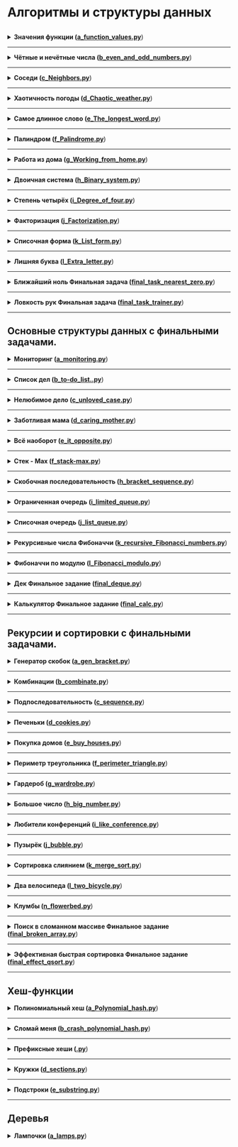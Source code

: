 # Алгоритмы и структуры данных

## 

<details>
<summary>
<b>Значения функции (<a href="intro_algorithms/a_function_values.py">a_function_values.py</a></b>)
</summary>

#### Условие: 
[Ссылка](https://contest.yandex.ru/contest/23389/problems/A/)

Вася делает тест по математике: вычисляет значение функций в различных точках. 
Стоит отличная погода, и друзья зовут Васю гулять. Но мальчик решил сначала 
закончить тест и только после этого идти к друзьям. К сожалению, Вася пока 
не умеет программировать. Зато вы умеете. Помогите Васе написать код функции, 
вычисляющей y = ax2 + bx + c. Напишите программу, которая будет по 
коэффициентам a, b, c и числу x выводить значение функции в точке x.

#### Формат ввода
На вход через пробел подаются целые числа a, x, b, c.
В конце ввода находится перенос строки.

#### Формат вывода
Вывести значение y.

#### Пример
<table><tbody>
  <tr>
    <td><b>Ввод</b></td>
    <td><b>Вывод</b></td>
  </tr>
  <tr>
    <td valign="top">
        -8 -5 -2 7<br>
    </td>
    <td valign="top">
        -183<br>
    </td>
  </tr>
</tbody></table>

</details>

---

<details>
<summary>
<b>Чётные и нечётные числа (<a href="intro_algorithms/b_even_and_odd_numbers.py">b_even_and_odd_numbers.py</a></b>)
</summary>

#### Условие:
[Ссылка](https://contest.yandex.ru/contest/23389/problems/B/)

Представьте себе онлайн-игру для поездки в метро: игрок нажимает на кнопку, 
и на экране появляются три случайных числа. Если все три числа оказываются 
одной чётности, игрок выигрывает.
Напишите программу, которая по трём числам определяет, выиграл игрок или нет.

#### Формат ввода
В первой строке записаны три случайных целых числа a, b и c. 
Числа не превосходят 109 по модулю.

#### Формат вывода
Выведите «WIN», если игрок выиграл, и «FAIL» в противном случае.

#### Пример
<table><tbody>
  <tr>
    <td><b>Ввод</b></td>
    <td><b>Вывод</b></td>
  </tr>
  <tr>
    <td valign="top">
        1 2 -3<br>
    </td>
    <td valign="top">
        FAIL<br>
    </td>
  </tr>
</tbody></table>

</details>

---

<details>
<summary>
<b>Соседи (<a href="intro_algorithms/c_Neighbors.py">c_Neighbors.py</a></b>)
</summary>

#### Условие:
[Ссылка](https://contest.yandex.ru/contest/23389/problems/C/)

Дана матрица. Нужно написать функцию, которая для элемента возвращает 
всех его соседей. Соседним считается элемент, находящийся от текущего 
на одну ячейку влево, вправо, вверх или вниз. Диагональные элементы 
соседними не считаются.
Например, в матрице A соседними элементами для (0, 0) будут 2 и 0. 
А для (2, 1) –— 1, 2, 7, 7.

#### Формат ввода
В первой строке задано n — количество строк матрицы. Во второй — 
количество столбцов m. Числа m и n не превосходят 1000. В следующих n 
строках задана матрица. Элементы матрицы — целые числа, по модулю не 
превосходящие 1000. В последних двух строках записаны координаты элемента, 
соседей которого нужно найти. Индексация начинается с нуля.

#### Формат вывода
Напечатайте нужные числа в возрастающем порядке через пробел.


#### Пример
<table><tbody>
  <tr>
    <td><b>Ввод</b></td>
    <td><b>Вывод</b></td>
  </tr>
  <tr>
    <td valign="top">
        4<br>
        3<br>
        1 2 3<br>
        0 2 6<br>
        7 4 1<br>
        2 7 0<br>
        3<br>
        0<br>
    </td>
    <td valign="top">
        7 7<br>
    </td>
  </tr>
</tbody></table>

</details>

---

<details>
<summary>
<b>Хаотичность погоды (<a href="intro_algorithms/d_Chaotic_weather.py">d_Chaotic_weather.py</a></b>)
</summary>

#### Условие:
[Ссылка](https://contest.yandex.ru/contest/23389/problems/D/)

Метеорологическая служба вашего города решила исследовать погоду новым способом.
Под температурой воздуха в конкретный день будем понимать максимальную
температуру в этот день.
Под хаотичностью погоды за n дней служба понимает количество дней, в которые 
температура строго больше, чем в день до (если такой существует) и в день после 
текущего (если такой существует). Например, если за 5 дней максимальная 
температура воздуха составляла `[1, 2, 5, 4, 8]` градусов, то хаотичность за 
этот период равна 2: в 3-й и 5-й дни выполнялись описанные условия.

Определите по ежедневным показаниям температуры хаотичность погоды за этот период.
Заметим, что если число показаний n=1, то единственный день будет хаотичным.

#### Формат ввода
В первой строке дано число n –— длина периода измерений в днях, 1 ≤ n≤ 105. 
Во второй строке даны n целых чисел –— значения температуры в каждый из n дней. 
Значения температуры не превосходят 273 по модулю.

#### Формат вывода
Выведите единственное число — хаотичность за данный период.

#### Пример
<table><tbody>
  <tr>
    <td><b>Ввод</b></td>
    <td><b>Вывод</b></td>
  </tr>
  <tr>
    <td valign="top">
        7<br>
        -1 -10 -8 0 2 0 5<br>
    </td>
    <td valign="top">
        3<br>
    </td>
  </tr>
</tbody></table>

</details>

---

<details>
<summary>
<b>Самое длинное слово (<a href="intro_algorithms/e_The_longest_word.py">e_The_longest_word.py</a></b>)
</summary>

#### Условие:
[Ссылка](https://contest.yandex.ru/contest/23389/problems/E/)

Чтобы подготовиться к семинару, Гоше надо прочитать статью по эффективному 
менеджменту. Так как Гоша хочет спланировать день заранее, ему необходимо 
оценить сложность статьи.
Он придумал такой метод оценки: берётся случайное предложение из текста и в нём 
ищется самое длинное слово. Его длина и будет условной сложностью статьи.

#### Формат ввода
В первой строке дана длина текста L (1 ≤ L ≤ 105).
В следующей строке записан текст, состоящий из строчных латинских букв и 
пробелов. Слово —– последовательность букв, не разделённых пробелами. Пробелы 
могут стоять в самом начале строки и в самом её конце. Текст заканчивается 
переносом строки, этот символ не включается в число остальных L символов.

#### Формат вывода
В первой строке выведите самое длинное слово. Во второй строке выведите его 
длину. Если подходящих слов несколько, выведите то, которое встречается раньше.

#### Пример
<table><tbody>
  <tr>
    <td><b>Ввод</b></td>
    <td><b>Вывод</b></td>
  </tr>
  <tr>
    <td valign="top">
        19<br>
        i love segment tree<br>
    </td>
    <td valign="top">
        7<br>
    </td>
  </tr>
</tbody></table>

</details>

---

<details>
<summary>
<b>Палиндром (<a href="intro_algorithms/f_Palindrome.py">f_Palindrome.py</a></b>)
</summary>

#### Условие:
[Ссылка](https://contest.yandex.ru/contest/23389/problems/F/)

Помогите Васе понять, будет ли фраза палиндромом. Учитываются только буквы и 
цифры, заглавные и строчные буквы считаются одинаковыми.

Решение должно работать за O(N), где N — длина строки на входе.

#### Формат ввода
В единственной строке записана фраза или слово. Буквы могут быть только 
латинские. Длина текста не превосходит 20000 символов.
Фраза может состоять из строчных и прописных латинских букв, цифр, 
знаков препинания.

#### Формат вывода
Выведите «True», если фраза является палиндромом, и «False», если не является.

#### Пример
<table><tbody>
  <tr>
    <td><b>Ввод</b></td>
    <td><b>Вывод</b></td>
  </tr>
  <tr>
    <td valign="top">
        A man, a plan, a canal: Panama<br>
    </td>
    <td valign="top">
        True<br>
    </td>
  </tr>
</tbody></table>

</details>

---

<details>
<summary>
<b>Работа из дома (<a href="intro_algorithms/g_Working_from_home.py">g_Working_from_home.py</a></b>)
</summary>

#### Условие:
[Ссылка](https://contest.yandex.ru/contest/23389/problems/G/)

Вася реализовал функцию, которая переводит целое число из десятичной системы в 
двоичную. Но, кажется, она получилась не очень оптимальной.
Попробуйте написать более эффективную программу.
Не используйте встроенные средства языка по переводу чисел в бинарное 
представление.


#### Формат ввода
На вход подаётся целое число в диапазоне от 0 до 10000.

#### Формат вывода
Выведите двоичное представление этого числа.

#### Пример
<table><tbody>
  <tr>
    <td><b>Ввод</b></td>
    <td><b>Вывод</b></td>
  </tr>
  <tr>
    <td valign="top">
        5<br>
    </td>
    <td valign="top">
        101<br>
    </td>
  </tr>
</tbody></table>

</details>

---

<details>
<summary>
<b>Двоичная система (<a href="intro_algorithms/h_Binary_system.py">h_Binary_system.py</a></b>)
</summary>

#### Условие:
[Ссылка](https://contest.yandex.ru/contest/23389/problems/H/)

Тимофей записал два числа в двоичной системе счисления и попросил Гошу 
вывести их сумму, также в двоичной системе. Встроенную в язык 
программирования возможность сложения двоичных чисел применять нельзя. 
Помогите Гоше решить задачу.

Решение должно работать за O(N), где N –— количество разрядов максимального 
числа на входе.

#### Формат ввода
Два числа в двоичной системе счисления, каждое на отдельной строке. 
Длина каждого числа не превосходит 10 000 символов.

#### Формат вывода
Одно число в двоичной системе счисления.

#### Пример
<table><tbody>
  <tr>
    <td><b>Ввод</b></td>
    <td><b>Вывод</b></td>
  </tr>
  <tr>
    <td valign="top">
        1010<br>
        1011<br>
    </td>
    <td valign="top">
        10101<br>
    </td>
  </tr>
</tbody></table>

</details>

---

<details>
<summary>
<b>Степень четырёх (<a href="intro_algorithms/i_Degree_of_four.py">i_Degree_of_four.py</a></b>)
</summary>

#### Условие:
[Ссылка](https://contest.yandex.ru/contest/23389/problems/I/)

Напишите программу, которая определяет, будет ли положительное целое число 
степенью четвёрки.

Подсказка: степенью четвёрки будут все числа вида 4n, 
где n – целое неотрицательное число.

#### Формат ввода
На вход подаётся целое число в диапазоне от 1 до 10000.

#### Формат вывода
Выведите «True», если число является степенью четырёх, 
«False» –— в обратном случае.


#### Пример
<table><tbody>
  <tr>
    <td><b>Ввод</b></td>
    <td><b>Вывод</b></td>
  </tr>
  <tr>
    <td valign="top">
        15<br>
    </td>
    <td valign="top">
        False<br>
    </td>
  </tr>
</tbody></table>

</details>

---

<details>
<summary>
<b>Факторизация (<a href="intro_algorithms/j_Factorization.py">j_Factorization.py</a></b>)
</summary>

#### Условие:
[Ссылка](https://contest.yandex.ru/contest/23389/problems/J/)

Основная теорема арифметики говорит: любое число раскладывается на 
произведение простых множителей единственным образом, с точностью до их 
перестановки. Например:
Число 8 можно представить как 2 × 2 × 2.
Число 50 –— как 2 × 5 × 5 (или 5 × 5 × 2, или 5 × 2 × 5). 
Три варианта отличаются лишь порядком следования множителей.
Разложение числа на простые множители называется факторизацией числа.
Напишите программу, которая производит факторизацию переданного числа.

#### Формат ввода
В единственной строке дано число n (2 ≤ n ≤ 109), которое нужно факторизовать.


#### Формат вывода
Выведите в порядке неубывания простые множители, на которые раскладывается число n.


#### Пример
<table><tbody>
  <tr>
    <td><b>Ввод</b></td>
    <td><b>Вывод</b></td>
  </tr>
  <tr>
    <td valign="top">
        8<br>
    </td>
    <td valign="top">
        2 2 2<br>
    </td>
  </tr>
</tbody></table>

</details>

---

<details>
<summary>
<b>Списочная форма (<a href="intro_algorithms/k_List_form.py">k_List_form.py</a></b>)
</summary>

#### Условие:
[Ссылка](https://contest.yandex.ru/contest/23389/problems/K/)

Вася просил Аллу помочь решить задачу. На этот раз по информатике.
Для неотрицательного целого числа X списочная форма –— это массив его 
цифр слева направо. К примеру, для 1231 списочная форма будет `[1,2,3,1]`. 
На вход подается количество цифр числа Х, списочная форма неотрицательного 
числа Х и неотрицательное число K. Числа К и Х не превосходят 10000.

Нужно вернуть списочную форму числа X + K.

#### Формат ввода
В первой строке — длина списочной формы числа X. На следующей строке — 
сама списочная форма с цифрами записанными через пробел.
В последней строке записано число K, 0 ≤ K ≤ 10000.

#### Формат вывода
Выведите списочную форму числа X+K.

#### Пример
<table><tbody>
  <tr>
    <td><b>Ввод</b></td>
    <td><b>Вывод</b></td>
  </tr>
  <tr>
    <td valign="top">
        4<br>
        1 2 0 0<br>
        34<br>
    </td>
    <td valign="top">
        1 2 3 4<br>
    </td>
  </tr>
</tbody></table>

</details>

---

<details>
<summary>
<b>Лишняя буква (<a href="intro_algorithms/l_Extra_letter.py">l_Extra_letter.py</a></b>)
</summary>

#### Условие:
[Ссылка](https://contest.yandex.ru/contest/23389/problems/L/)

Васе очень нравятся задачи про строки, поэтому он придумал свою. 
Есть 2 строки s и t, состоящие только из строчных букв. Строка t 
получена перемешиванием букв строки s и добавлением 1 буквы в случайную 
позицию. Нужно найти добавленную букву.

#### Формат ввода
На вход подаются строки s и t, разделённые переносом строки. 
Длины строк не превосходят 1000 символов. Строки не бывают пустыми.

#### Формат вывода
Выведите лишнюю букву.

#### Пример
<table><tbody>
  <tr>
    <td><b>Ввод</b></td>
    <td><b>Вывод</b></td>
  </tr>
  <tr>
    <td valign="top">
        abcd<br>
        abcde<br>
    </td>
    <td valign="top">
        e<br>
    </td>
  </tr>
</tbody></table>

</details>

---

<details>
<summary>
<b>Ближайший ноль Финальная задача (<a href="intro_algorithms/final_task_nearest_zero.py">final_task_nearest_zero.py</a></b>)
</summary>

#### Условие:
[Ссылка](https://contest.yandex.ru/contest/23390/problems/A/)

Тимофей ищет место, чтобы построить себе дом. Улица, на которой он хочет жить, 
имеет длину n, то есть состоит из n одинаковых идущих подряд участков. 
Каждый участок либо пустой, либо на нём уже построен дом.
Общительный Тимофей не хочет жить далеко от других людей на этой улице. 
Поэтому ему важно для каждого участка знать расстояние до ближайшего пустого 
участка. Если участок пустой, эта величина будет равна нулю — расстояние 
до самого себя.
Помогите Тимофею посчитать искомые расстояния. Для этого у вас есть карта 
улицы. Дома в городе Тимофея нумеровались в том порядке, в котором строились, 
поэтому их номера на карте никак не упорядочены. 
Пустые участки обозначены нулями.

#### Формат ввода
В первой строке дана длина улицы —– n (1 ≤ n ≤ 10^6). 
В следующей строке записаны n целых неотрицательных чисел — номера домов и 
обозначения пустых участков на карте (нули). Гарантируется, что в 
последовательности есть хотя бы один ноль. Номера домов (положительные числа) 
уникальны и не превосходят 10^9.

#### Формат вывода
Для каждого из участков выведите расстояние до ближайшего нуля. 
Числа выводите в одну строку, разделяя их пробелами.

#### Пример
<table><tbody>
  <tr>
    <td><b>Ввод</b></td>
    <td><b>Вывод</b></td>
  </tr>
  <tr>
    <td valign="top">
        5<br>
        0 1 4 9 0<br>
    </td>
    <td valign="top">
        0 1 2 1 0<br>
    </td>
  </tr>
</tbody></table>

</details>

---

<details>
<summary>
<b>Ловкость рук Финальная задача (<a href="intro_algorithms/final_task_trainer.py">final_task_trainer.py</a></b>)
</summary>

#### Условие:
[Ссылка](https://contest.yandex.ru/contest/23390/problems/B/)

Игра «Тренажёр для скоростной печати» представляет собой поле из клавиш 4x4. 
В нём на каждом раунде появляется конфигурация цифр и точек. На клавише 
написана либо точка, либо цифра от 1 до 9.
В момент времени t игрок должен одновременно нажать на все клавиши, на которых 
написана цифра t. Гоша и Тимофей могут нажать в один момент времени на k 
клавиш каждый. Если в момент времени t нажаты все нужные клавиши, то игроки 
получают 1 балл.
Найдите число баллов, которое смогут заработать Гоша и Тимофей, если будут 
нажимать на клавиши вдвоём.

#### Формат ввода
В первой строке дано целое число k (1 ≤ k ≤ 5).
В четырёх следующих строках задан вид тренажёра –— по 4 символа в каждой 
строке. Каждый символ —– либо точка, либо цифра от 1 до 9. Символы одной 
строки идут подряд и не разделены пробелами.

#### Формат вывода
Выведите единственное число –— максимальное количество баллов, которое смогут 
набрать Гоша и Тимофей.

#### Пример
<table><tbody>
  <tr>
    <td><b>Ввод</b></td>
    <td><b>Вывод</b></td>
  </tr>
  <tr>
    <td valign="top">
        3<br>
        1231<br>
        2..2<br>
        2..2<br>
        2..2<br>
    </td>
    <td valign="top">
        2<br>
    </td>
  </tr>
</tbody></table>

</details>

---

## Основные структуры данных с финальными задачами.

<details>
<summary>
<b>Мониторинг (<a href="basic_data_structures/a_monitoring.py">a_monitoring.py</a></b>)
</summary>

#### Условие:
[Ссылка](https://contest.yandex.ru/contest/23758/problems/A/)

Алла получила задание, связанное с мониторингом работы различных серверов. 
Требуется понять, сколько времени обрабатываются определённые запросы на 
конкретных серверах. Эту информацию нужно хранить в матрице, где номер столбца 
соответствуют идентификатору запроса, а номер строки — идентификатору сервера. 
Алла перепутала строки и столбцы местами. С каждым бывает. Помогите ей 
исправить баг.
Есть матрица размера m × n. Нужно написать функцию, которая её транспонирует.
Транспонированная матрица получается из исходной заменой строк на столбцы.

#### Формат ввода
В первой строке задано число n — количество строк матрицы.
Во второй строке задано m — число столбцов, m и n не превосходят 1000. 
В следующих n строках задана матрица. Числа в ней не превосходят 
по модулю 1000.

#### Формат вывода
Напечатайте транспонированную матрицу в том же формате, который задан во 
входных данных. Каждая строка матрицы выводится на отдельной строке, 
элементы разделяются пробелами.

#### Пример
<table><tbody>
  <tr>
    <td><b>Ввод</b></td>
    <td><b>Вывод</b></td>
  </tr>
  <tr>
    <td valign="top">
        4<br>
        3<br>
        1 2 3<br>
        0 2 6<br>
        7 4 1<br>
        2 7 0<br>
    </td>
    <td valign="top">
        1 0 7 2<br>
        2 2 4 7<br>
        3 6 1 0<br>
    </td>
  </tr>
</tbody></table>

</details>

---

<details>
<summary>
<b>Список дел (<a href="basic_data_structures/b_to-do_list.py">b_to-do_list..py</a></b>)
</summary>

#### Условие:
[Ссылка](https://contest.yandex.ru/contest/23758/problems/B/)

Васе нужно распечатать свой список дел на сегодня. Помогите ему: напишите 
функцию, которая печатает все его дела. Известно, что дел у Васи не больше 5000.
Внимание: в этой задаче не нужно считывать входные данные. Нужно написать 
только функцию, которая принимает на вход голову списка и печатает его 
элементы. Ниже дано описание структуры, которая задаёт узел списка.

#### Формат ввода
В качестве ответа сдайте только код функции, которая печатает элементы списка. 
Длина списка не превосходит 5000 элементов. Список не бывает пустым.

#### Формат вывода
Функция должна напечатать элементы списка по одному в строке.

</details>

---

<details>
<summary>
<b>Нелюбимое дело (<a href="basic_data_structures/c_unloved_case.py">c_unloved_case.py</a></b>)
</summary>

#### Условие:
[Ссылка](https://contest.yandex.ru/contest/23758/problems/C/)

Вася размышляет, что ему можно не делать из того списка дел, который он 
составил. Но, кажется, все пункты очень важные! Вася решает загадать число и 
удалить дело, которое идёт под этим номером. Список дел представлен в виде 
односвязного списка. Напишите функцию solution, которая принимает на вход 
голову списка и номер удаляемого дела и возвращает голову обновлённого списка.
Внимание: в этой задаче не нужно считывать входные данные. Нужно написать 
только функцию, которая принимает на вход голову списка и номер удаляемого 
элемента и возвращает голову обновлённого списка.

#### Формат ввода
Функция принимает голову списка и индекс элемента, который надо удалить 
(нумерация с нуля). Список содержит не более 5000 элементов. 
Список не бывает пустым.

#### Формат вывода
Верните голову списка, в котором удален нужный элемент.

</details>

---

<details>
<summary>
<b>Заботливая мама (<a href="basic_data_structures/d_caring_mother.py">d_caring_mother.py</a></b>)
</summary>

#### Условие:
[Ссылка](https://contest.yandex.ru/contest/23758/problems/D/)

Мама Васи хочет знать, что сын планирует делать и когда. Помогите ей: 
напишите функцию solution, определяющую индекс первого вхождения передаваемого
ей на вход значения в связном списке, если значение присутствует.
Внимание: в этой задаче не нужно считывать входные данные. Нужно написать 
только функцию, которая принимает на вход голову списка и искомый элемент, 
а возвращает целое число — индекс найденного элемента или -1.

#### Формат ввода
Функция на вход принимает голову односвязного списка и элемент, который нужно 
найти. Длина списка не превосходит 10000 элементов. Список не бывает пустым.

#### Формат вывода
Функция возвращает индекс первого вхождения искомого элемента в список
(индексация начинается с нуля). Если элемент не найден, нужно вернуть -1.

</details>

---

<details>
<summary>
<b>Всё наоборот (<a href="basic_data_structures/e_it_opposite.py">e_it_opposite.py</a></b>)
</summary>

#### Условие:
[Ссылка](https://contest.yandex.ru/contest/23758/problems/E/)

Вася решил запутать маму —– делать дела в обратном порядке. Список его дел 
теперь хранится в двусвязном списке. Напишите функцию, которая вернёт список 
в обратном порядке.
Внимание: в этой задаче не нужно считывать входные данные. Нужно написать 
только функцию, которая принимает на вход голову двусвязного списка и 
возвращает голову перевёрнутого списка. Ниже дано описание структуры, которая 
задаёт вершину списка.

#### Формат ввода
Функция принимает на вход единственный аргумент — голову двусвязного списка.
Длина списка не превосходит 1000 элементов. Список не бывает пустым.

#### Формат вывода
Функция должна вернуть голову развернутого списка.

</details>

---

<details>
<summary>
<b>Стек - Max (<a href="basic_data_structures/f_stack-max.py">f_stack-max.py</a></b>)
</summary>

#### Условие:
[Ссылка](https://contest.yandex.ru/contest/23758/problems/F/)

Нужно реализовать класс StackMax, который поддерживает операцию определения 
максимума среди всех элементов в стеке. Класс должен поддерживать 
операции push(x), где x – целое число, pop() и get_max().

#### Формат ввода
В первой строке записано одно число n — количество команд, которое не 
превосходит 10000. В следующих n строках идут команды. Команды могут быть 
следующих видов:
 - push(x) — добавить число x в стек;
 - pop() — удалить число с вершины стека;
 - get_max() — напечатать максимальное число в стеке;
Если стек пуст, при вызове команды get_max() нужно напечатать «None», для 
команды pop() — «error».

#### Формат вывода
Для каждой команды get_max() напечатайте результат её выполнения. Если стек 
пустой, для команды get_max() напечатайте «None». Если происходит удаление из 
пустого стека — напечатайте «error».

#### Пример
<table><tbody>
  <tr>
    <td><b>Ввод</b></td>
    <td><b>Вывод</b></td>
  </tr>
  <tr>
    <td valign="top">
        8<br>
        get_max<br>
        push 7<br>
        pop<br>
        push -2<br>
        push -1<br>
        pop<br>
        get_max<br>
        get_max<br>
    </td>
    <td valign="top">
        None<br>
        -2<br>
        -2<br>
    </td>
  </tr>
</tbody></table>

</details>

---

<details>
<summary>
<b>Скобочная последовательность (<a href="basic_data_structures/h_bracket_sequence.py">h_bracket_sequence.py</a></b>)
</summary>

#### Условие:
[Ссылка](https://contest.yandex.ru/contest/23758/problems/H/)

Вот какую задачу Тимофей предложил на собеседовании одному из кандидатов. 
Если вы с ней ещё не сталкивались, то наверняка столкнётесь –— она довольно 
популярная.
Дана скобочная последовательность. Нужно определить, правильная ли она.
Будем придерживаться такого определения:
 - пустая строка —– правильная скобочная последовательность;
 - правильная скобочная последовательность, взятая в скобки одного 
типа, –— правильная скобочная последовательность;
 - правильная скобочная последовательность с приписанной слева или справа 
правильной скобочной последовательностью —– тоже правильная.
На вход подаётся последовательность из скобок трёх видов: [], (), {}.
Напишите функцию is_correct_bracket_seq, которая принимает на вход скобочную 
последовательность и возвращает True, если последовательность правильная, 
а иначе False.

#### Формат ввода
На вход подаётся одна строка, содержащая скобочную последовательность. 
Скобки записаны подряд, без пробелов.

#### Формат вывода
Выведите «True» или «False».

#### Пример
<table><tbody>
  <tr>
    <td><b>Ввод</b></td>
    <td><b>Вывод</b></td>
  </tr>
  <tr>
    <td valign="top">
        {[()]}<br>
    </td>
    <td valign="top">
        True<br>
    </td>
  </tr>
</tbody></table>

</details>

---

<details>
<summary>
<b>Ограниченная очередь (<a href="basic_data_structures/i_limited_queue.py">i_limited_queue.py</a></b>)
</summary>

#### Условие:
[Ссылка](https://contest.yandex.ru/contest/23758/problems/I/)

Астрологи объявили день очередей ограниченного размера. Тимофею нужно 
написать класс MyQueueSized, который принимает параметр max_size, означающий 
максимально допустимое количество элементов в очереди.
Помогите ему —– реализуйте программу, которая будет эмулировать работу такой 
очереди. Функции, которые надо поддержать, описаны в формате ввода.

#### Формат ввода
В первой строке записано одно число — количество команд, оно не превосходит 5000.
Во второй строке задан максимально допустимый размер очереди, он не превосходит 5000.
Далее идут команды по одной на строке. Команды могут быть следующих видов:

 - push(x) — добавить число x в очередь;
 - pop() — удалить число из очереди и вывести на печать;
 - peek() — напечатать первое число в очереди;
 - size() — вернуть размер очереди;
При превышении допустимого размера очереди нужно вывести «error». 
При вызове операций pop() или peek() для пустой очереди нужно вывести «None».

#### Формат вывода
Напечатайте результаты выполнения нужных команд, по одному на строке.

#### Пример
<table><tbody>
  <tr>
    <td><b>Ввод</b></td>
    <td><b>Вывод</b></td>
  </tr>
  <tr>
    <td valign="top">
        8<br>
        2<br>
        peek<br>
        push 5<br>
        push 2<br>
        peek<br>
        size<br>
        size<br>
        push 1<br>
        size<br>
    </td>
    <td valign="top">
        None<br>
        5<br>
        2<br>
        2<br>
        error<br>
        2<br>
    </td>
  </tr>
</tbody></table>

</details>

---

<details>
<summary>
<b>Списочная очередь (<a href="basic_data_structures/j_list_queue.py">j_list_queue.py</a></b>)
</summary>

#### Условие:
[Ссылка](https://contest.yandex.ru/contest/23758/problems/J/)

Любимый вариант очереди Тимофея — очередь, написанная с использованием 
связного списка. Помогите ему с реализацией. Очередь должна поддерживать 
выполнение трёх команд:

 - get() — вывести элемент, находящийся в голове очереди, и удалить его. Если очередь пуста, то вывести «error».
 - put(x) — добавить число x в очередь
 - size() — вывести текущий размер очереди

#### Формат ввода
В первой строке записано количество команд n — целое число, не превосходящее 
1000. В каждой из следующих n строк записаны команды по одной строке.

#### Формат вывода
Выведите ответ на каждый запрос по одному в строке.

#### Пример
<table><tbody>
  <tr>
    <td><b>Ввод</b></td>
    <td><b>Вывод</b></td>
  </tr>
  <tr>
    <td valign="top">
        10<br>
        put -34<br>
        put -23<br>
        get<br>
        size<br>
        get<br>
        size<br>
        get<br>
        get<br>
        put 80<br>
        size<br>
    </td>
    <td valign="top">
        -34<br>
        1<br>
        -23<br>
        0<br>
        error<br>
        error<br>
        1<br>
    </td>
  </tr>
</tbody></table>

</details>

---

<details>
<summary>
<b>Рекурсивные числа Фибоначчи (<a href="basic_data_structures/k_recursive_Fibonacci_numbers.py">k_recursive_Fibonacci_numbers.py</a></b>)
</summary>

#### Условие:
[Ссылка](https://contest.yandex.ru/contest/23758/problems/K/)

У Тимофея было n(0≤n≤32) стажёров. Каждый стажёр хотел быть лучше своих 
предшественников, поэтому i-й стажёр делал столько коммитов, сколько делали 
два предыдущих стажёра в сумме. Два первых стажёра были менее 
инициативными —– они сделали по одному коммиту.
Пусть Fi —– число коммитов, сделанных i-м стажёром (стажёры нумеруются с нуля). 
Тогда выполняется следующее: F0=F1=1. Для всех i≥2 выполнено Fi=F(i−1)+F(i−2).
Определите, сколько кода напишет следующий стажёр –— найдите Fn.
Решение должно быть реализовано рекурсивно.

#### Формат ввода
На вход подаётся n — целое число в диапазоне от 0 до 32.

#### Формат вывода
Нужно вывести Fn.

#### Пример
<table><tbody>
  <tr>
    <td><b>Ввод</b></td>
    <td><b>Вывод</b></td>
  </tr>
  <tr>
    <td valign="top">
        3<br>
    </td>
    <td valign="top">
        3<br>
    </td>
  </tr>
</tbody></table>

</details>

---

<details>
<summary>
<b>Фибоначчи по модулю (<a href="basic_data_structures/l_Fibonacci_modulo.py">l_Fibonacci_modulo.py</a></b>)
</summary>

#### Условие:
[Ссылка](https://contest.yandex.ru/contest/23758/problems/L/)

У Тимофея было очень много стажёров, целых N (0 ≤ N ≤ 10^6) человек. Каждый 
стажёр хотел быть лучше своих предшественников, поэтому i-й стажёр делал 
столько коммитов, сколько делали два предыдущих стажёра в сумме. Два первых 
стажёра были менее инициативными — они сделали по одному коммиту.

Пусть Fi —– число коммитов, сделанных i-м стажёром (стажёры нумеруются с нуля). 
Первые два стажёра сделали по одному коммиту: F0=F1=1. Для всех i≥ 2 
выполнено Fi=Fi−1+Fi−2.
Определите, сколько кода напишет следующий стажёр –— найдите последние k цифр 
числа Fn.
**Как найти k последних цифр**,
Чтобы вычислить k последних цифр некоторого числа x, достаточно взять остаток 
от его деления на число 10k. Эта операция обозначается как x mod 10k. 
Узнайте, как записывается операция взятия остатка по модулю в вашем языке 
программирования.
Также обратите внимание на возможное переполнение целочисленных типов, если в 
вашем языке такое случается.
#### Формат ввода
В первой строке записаны через пробел два целых числа n (0 ≤ n ≤ 10^6) 
и k (1 ≤ k ≤ 8).

#### Формат вывода
Выведите единственное число – последние k цифр числа Fn.
Если в искомом числе меньше k цифр, то выведите само число без ведущих нулей.

#### Пример
<table><tbody>
  <tr>
    <td><b>Ввод</b></td>
    <td><b>Вывод</b></td>
  </tr>
  <tr>
    <td valign="top">
        3 1<br>
    </td>
    <td valign="top">
        3<br>
    </td>
  </tr>
</tbody></table>

</details>

---

<details>
<summary>
<b>Дек Финальное задание (<a href="basic_data_structures/final_deque.py">final_deque.py</a></b>)
</summary>

#### Условие:
[Ссылка](https://contest.yandex.ru/contest/23759/problems/A/)

Гоша реализовал структуру данных Дек, максимальный размер которого определяется 
заданным числом. Методы push_back(x), push_front(x), pop_back(), pop_front() 
работали корректно. Но, если в деке было много элементов, программа работала 
очень долго. Дело в том, что не все операции выполнялись за O(1). 
Помогите Гоше! Напишите эффективную реализацию.
**Внимание: при реализации используйте кольцевой буфер.**

#### Формат ввода
В первой строке записано количество команд n — целое число, не превосходящее 
100000. Во второй строке записано число m — максимальный размер дека. Он не 
100001. превосходит 50000. В следующих n строках записана одна из команд:

 - push_back(value) – добавить элемент в конец дека. Если в деке уже находится максимальное число элементов, вывести «error».
 - push_front(value) – добавить элемент в начало дека. Если в деке уже находится максимальное число элементов, вывести «error».
 - pop_front() – вывести первый элемент дека и удалить его. Если дек был пуст, то вывести «error».
 - pop_back() – вывести последний элемент дека и удалить его. Если дек был пуст, то вывести «error».
Value — целое число, по модулю не превосходящее 1000.

#### Формат вывода
Выведите результат выполнения каждой команды на отдельной строке. Для успешных 
запросов push_back(x) и push_front(x) ничего выводить не надо.

#### Пример
<table><tbody>
  <tr>
    <td><b>Ввод</b></td>
    <td><b>Вывод</b></td>
  </tr>
  <tr>
    <td valign="top">
        4<br>
        4<br>
        push_front 861<br>
        push_front -819<br>
        pop_back<br>
        pop_back<br>
    </td>
    <td valign="top">
        861<br>
        -819<br>
    </td>
  </tr>
</tbody></table>

</details>

---

<details>
<summary>
<b>Калькулятор Финальное задание (<a href="basic_data_structures/final_calc.py">final_calc.py</a></b>)
</summary>

#### Условие:
[Ссылка](https://contest.yandex.ru/contest/23759/problems/B/)

Задание связано с обратной польской нотацией. Она используется для парсинга 
арифметических выражений. Еще её иногда называют постфиксной нотацией.
В постфиксной нотации операнды расположены перед знаками операций.

Пример 1:
3 4 +
означает 3 + 4 и равно 7

Пример 2:
12 5 /
Так как деление целочисленное, то в результате получим 2.

Пример 3:
10 2 4 * -
означает 10 - 2 * 4 и равно 2

Разберём последний пример подробнее:
Знак * стоит сразу после чисел 2 и 4, значит к ним нужно применить операцию, которую этот знак обозначает, то есть перемножить эти два числа. В результате получим 8.
После этого выражение приобретёт вид:

10 8 -

Операцию «минус» нужно применить к двум идущим перед ней числам, то есть 10 и 8. В итоге получаем 2.
Рассмотрим алгоритм более подробно. Для его реализации будем использовать стек.
Для вычисления значения выражения, записанного в обратной польской нотации, нужно считывать выражение слева направо и придерживаться следующих шагов:
 1. Обработка входного символа:
   - Если на вход подан операнд, он помещается на вершину стека.
   - Если на вход подан знак операции, то эта операция выполняется над требуемым количеством значений, взятых из стека в порядке добавления. Результат выполненной операции помещается на вершину стека.
 2. Если входной набор символов обработан не полностью, перейти к шагу 1. 
 3. После полной обработки входного набора символов результат вычисления выражения находится в вершине стека. Если в стеке осталось несколько чисел, то надо вывести только верхний элемент.
**Замечание про отрицательные числа и деление:** в этой задаче под делением понимается математическое целочисленное деление. Это значит, что округление всегда происходит вниз. А именно: если a / b = c, то b ⋅ c — это наибольшее число, которое не превосходит a и одновременно делится без остатка на b.

Например, -1 / 3 = -1. Будьте осторожны: в C++, Java и Go, например, деление чисел работает иначе.

В текущей задаче гарантируется, что деления на отрицательное число нет.

#### Формат ввода
В единственной строке дано выражение, записанное в обратной польской нотации. Числа и арифметические операции записаны через пробел.
На вход могут подаваться операции: +, -, *, / и числа, по модулю не превосходящие 10000.
Гарантируется, что значение промежуточных выражений в тестовых данных по модулю не больше 50000.

#### Формат вывода
Выведите единственное число — значение выражения.

#### Пример
<table><tbody>
  <tr>
    <td><b>Ввод</b></td>
    <td><b>Вывод</b></td>
  </tr>
  <tr>
    <td valign="top">
        2 1 + 3 *<br>
    </td>
    <td valign="top">
        9<br>
    </td>
  </tr>
</tbody></table>

</details>

---

## Рекурсии и сортировки с финальными задачами.

<details>
<summary>
<b>Генератор скобок (<a href="recursion_and_sorting/a_gen_bracket.py">a_gen_bracket.py</a></b>)
</summary>

#### Условие:
[Ссылка](https://contest.yandex.ru/contest/24734/problems/A/)

Рита по поручению Тимофея наводит порядок в правильных скобочных последовательностях (ПСП), состоящих только из круглых скобок (). Для этого ей надо сгенерировать все ПСП длины 2n в алфавитном порядке —– алфавит состоит из ( и ) и открывающая скобка идёт раньше закрывающей.
Помогите Рите —– напишите программу, которая по заданному n выведет все ПСП в нужном порядке.
Рассмотрим второй пример. Надо вывести ПСП из четырёх символов. Таких всего две:
1. (())
2. ()()
(()) идёт раньше ()(), так как первый символ у них одинаковый, а на второй позиции у первой ПСП стоит (, который идёт раньше ).

#### Формат ввода
На вход функция принимает n — целое число от 0 до 10.

#### Формат вывода
Функция должна напечатать все возможные скобочные последовательности заданной длины в алфавитном (лексикографическом) порядке.

#### Пример
<table><tbody>
  <tr>
    <td><b>Ввод</b></td>
    <td><b>Вывод</b></td>
  </tr>
  <tr>
    <td valign="top">
        3<br>
    </td>
    <td valign="top">
        ((()))<br>
        (()())<br>
        (())()<br>
        ()(())<br>
        ()()()<br>
    </td>
  </tr>
</tbody></table>

</details>

---

<details>
<summary>
<b>Комбинации (<a href="recursion_and_sorting/b_combinate.py">b_combinate.py</a></b>)
</summary>

#### Условие:
[Ссылка](https://contest.yandex.ru/contest/24734/problems/B/)

На клавиатуре старых мобильных телефонов каждой цифре соответствовало несколько букв. Примерно так:

2:'abc',
3:'def',
4:'ghi',
5:'jkl',
6:'mno',
7:'pqrs',
8:'tuv',
9:'wxyz'

Вам известно в каком порядке были нажаты кнопки телефона, без учета повторов. Напечатайте все комбинации букв, которые можно набрать такой последовательностью нажатий.

#### Формат ввода
На вход подается строка, состоящая из цифр 2-9 включительно. Длина строки не превосходит 10 символов.

#### Формат вывода
Выведите все возможные комбинации букв через пробел.

#### Пример
<table><tbody>
  <tr>
    <td><b>Ввод</b></td>
    <td><b>Вывод</b></td>
  </tr>
  <tr>
    <td valign="top">
        23<br>
    </td>
    <td valign="top">
        ad ae af bd be bf cd ce cf<br>
    </td>
  </tr>
</tbody></table>

</details>

---

<details>
<summary>
<b>Подпоследовательность (<a href="recursion_and_sorting/c_sequence.py">c_sequence.py</a></b>)
</summary>

#### Условие:
[Ссылка](https://contest.yandex.ru/contest/24734/problems/C/)

Гоша любит играть в игру «Подпоследовательность»: даны 2 строки, и нужно понять, 
является ли первая из них подпоследовательностью второй. Когда строки достаточно 
длинные, очень трудно получить ответ на этот вопрос, просто посмотрев на них. 
Помогите Гоше написать функцию, которая решает эту задачу.

#### Формат ввода
В первой строке записана строка s.
Во второй —- строка t.
Обе строки состоят из маленьких латинских букв, длины строк не превосходят 150000. 
Строки не могут быть пустыми.

#### Формат вывода
Выведите True, если s является подпоследовательностью t, иначе —– False.

#### Пример
<table><tbody>
  <tr>
    <td><b>Ввод</b></td>
    <td><b>Вывод</b></td>
  </tr>
  <tr>
    <td valign="top">
        abc<br>
        ahbgdcu<br>
    </td>
    <td valign="top">
        True<br>
    </td>
  </tr>
</tbody></table>

</details>

---

<details>
<summary>
<b>Печеньки (<a href="recursion_and_sorting/d_cookies.py">d_cookies.py</a></b>)
</summary>

#### Условие:
[Ссылка](https://contest.yandex.ru/contest/24734/problems/D/)

К Васе в гости пришли одноклассники. Его мама решила угостить ребят печеньем.
Но не всё так просто. Печенья могут быть разного размера. А у каждого ребёнка есть фактор жадности —– минимальный размер печенья, которое он возьмёт. Нужно выяснить, сколько ребят останутся довольными в лучшем случае, когда они действуют оптимально.
Каждый ребёнок может взять не больше одного печенья.

#### Формат ввода
В первой строке записано n —– количество детей.
Во второй —– n чисел, разделённых пробелом, каждое из которых –— фактор жадности ребёнка. Это натуральные числа, не превосходящие 1000.
В следующей строке записано число m –— количество печенек.
Далее —– m натуральных чисел, разделённых пробелом —– размеры печенек. Размеры печенек не превосходят 1000.
Оба числа n и m не превосходят 10000.

#### Формат вывода
Нужно вывести одно число –— количество детей, которые останутся довольными

#### Пример
<table><tbody>
  <tr>
    <td><b>Ввод</b></td>
    <td><b>Вывод</b></td>
  </tr>
  <tr>
    <td valign="top">
        2<br>
        1 2<br>
        3<br>
        2 1 3<br>
    </td>
    <td valign="top">
        2<br>
    </td>
  </tr>
</tbody></table>

</details>

---

<details>
<summary>
<b>Покупка домов (<a href="recursion_and_sorting/e_buy_houses.py">e_buy_houses.py</a></b>)
</summary>

#### Условие:
[Ссылка](https://contest.yandex.ru/contest/24734/problems/E/)

Тимофей решил купить несколько домов на знаменитом среди разработчиков Алгосском архипелаге. 
Он нашёл n объявлений о продаже, где указана стоимость каждого дома в алгосских франках. 
А у Тимофея есть k франков. Помогите ему определить, какое наибольшее количество домов на Алгосах он сможет приобрести за эти деньги.

#### Формат ввода
В первой строке через пробел записаны натуральные числа n и k.
n — количество домов, которые рассматривает Тимофей, оно не превосходит 100000;
k — общий бюджет, не превосходит 100000;
В следующей строке через пробел записано n стоимостей домов. 
Каждое из чисел не превосходит 100000. Все стоимости — натуральные числа.

#### Формат вывода
Выведите одно число —– наибольшее количество домов, которое может купить Тимофей.

#### Пример
<table><tbody>
  <tr>
    <td><b>Ввод</b></td>
    <td><b>Вывод</b></td>
  </tr>
  <tr>
    <td valign="top">
        3 300<br>
        999 999 999<br>
    </td>
    <td valign="top">
        0<br>
    </td>
  </tr>
</tbody></table>

</details>

---

<details>
<summary>
<b>Периметр треугольника (<a href="recursion_and_sorting/f_perimeter_triangle.py">f_perimeter_triangle.py</a></b>)
</summary>

#### Условие:
[Ссылка](https://contest.yandex.ru/contest/24734/problems/F/)

Перед сном Рита решила поиграть в игру на телефоне. Дан массив целых чисел, в котором каждый элемент обозначает длину стороны треугольника. Нужно определить максимально возможный периметр треугольника, составленного из сторон с длинами из заданного массива. Помогите Рите скорее закончить игру и пойти спать.
Напомним, что из трёх отрезков с длинами a ≤ b ≤ c можно составить треугольник, если выполнено **неравенство треугольника**: c < a + b
Разберём пример:
даны длины сторон 6, 3, 3, 2. Попробуем в качестве наибольшей стороны выбрать 6. Неравенство треугольника не может выполниться, так как остались 3, 3, 2 —– максимальная сумма из них равна 6.
Без шестёрки оставшиеся три отрезка уже образуют треугольник со сторонами 3, 3, 2. Неравенство выполняется: 3 < 3 + 2. Периметр равен 3 + 3 + 2 = 8.

#### Формат ввода
В первой строке записано количество отрезков n, 3≤ n≤ 10000.
Во второй строке записано n неотрицательных чисел, не превосходящих 10 000, –— длины отрезков.

#### Формат вывода
Нужно вывести одно число —– наибольший периметр треугольника.
Гарантируется, что тройка чисел, которая может образовать треугольник, всегда есть.

#### Пример
<table><tbody>
  <tr>
    <td><b>Ввод</b></td>
    <td><b>Вывод</b></td>
  </tr>
  <tr>
    <td valign="top">
        4<br>
        6 3 3 2<br>
    </td>
    <td valign="top">
        8<br>
    </td>
  </tr>
</tbody></table>

</details>

---

<details>
<summary>
<b>Гардероб (<a href="recursion_and_sorting/g_wardrobe.py">g_wardrobe.py</a></b>)
</summary>

#### Условие:
[Ссылка](https://contest.yandex.ru/contest/24734/problems/G/)

Рита решила оставить у себя одежду только трёх цветов: розового, жёлтого и малинового. После того как вещи других расцветок были убраны, Рита захотела отсортировать свой новый гардероб по цветам. Сначала должны идти вещи розового цвета, потом —– жёлтого, и в конце —– малинового. Помогите Рите справиться с этой задачей.
Примечание: попробуйте решить задачу за один проход по массиву!

#### Формат ввода
В первой строке задано количество предметов в гардеробе: n –— оно не превосходит 1000000. 
Во второй строке даётся массив, в котором указан цвет для каждого предмета. Розовый цвет обозначен 0, жёлтый —– 1, малиновый –— 2.

#### Формат вывода
Нужно вывести в строку через пробел цвета предметов в правильном порядке.

#### Пример
<table><tbody>
  <tr>
    <td><b>Ввод</b></td>
    <td><b>Вывод</b></td>
  </tr>
  <tr>
    <td valign="top">
        7<br>
        0 2 1 2 0 0 1<br>
    </td>
    <td valign="top">
        0 0 0 1 1 2 2<br>
    </td>
  </tr>
</tbody></table>

</details>

---

<details>
<summary>
<b>Большое число (<a href="recursion_and_sorting/h_big_number.py">h_big_number.py</a></b>)
</summary>

#### Условие:
[Ссылка](https://contest.yandex.ru/contest/24734/problems/H/)

Вечером ребята решили поиграть в игру «Большое число».
Даны числа. Нужно определить, какое самое большое число можно из них составить.

#### Формат ввода
В первой строке записано n — количество чисел. Оно не превосходит 100.
Во второй строке через пробел записаны n неотрицательных чисел, каждое из которых не превосходит 1000.

#### Формат вывода
Нужно вывести самое большое число, которое можно составить из данных чисел.

#### Пример
<table><tbody>
  <tr>
    <td><b>Ввод</b></td>
    <td><b>Вывод</b></td>
  </tr>
  <tr>
    <td valign="top">
        3<br>
        15 56 2<br>
    </td>
    <td valign="top">
        56215<br>
    </td>
  </tr>
</tbody></table>

</details>

---

<details>
<summary>
<b>Любители конференций (<a href="recursion_and_sorting/i_like_conference.py">i_like_conference.py</a></b>)
</summary>

#### Условие:
[Ссылка](https://contest.yandex.ru/contest/24734/problems/I/)

На IT-конференции присутствовали студенты из разных вузов со всей страны. Для каждого студента известен ID университета, в котором он учится.
Тимофей предложил Рите выяснить, из каких k вузов на конференцию пришло больше всего учащихся.

#### Формат ввода
В первой строке дано количество студентов в списке —– n (1 ≤ n ≤ 15 000).
Во второй строке через пробел записаны n целых чисел —– ID вуза каждого студента. Каждое из чисел находится в диапазоне от 0 до 10 000.
В третьей строке записано одно число k.

#### Формат вывода
Выведите через пробел k ID вузов с максимальным числом участников. 
Они должны быть отсортированы по убыванию популярности (по количеству гостей от конкретного вуза). 
Если более одного вуза имеет одно и то же количество учащихся, то выводить их ID нужно в порядке возрастания.

#### Пример
<table><tbody>
  <tr>
    <td><b>Ввод</b></td>
    <td><b>Вывод</b></td>
  </tr>
  <tr>
    <td valign="top">
        7<br>
        1 2 3 1 2 3 4<br>
        3<br>
    </td>
    <td valign="top">
        1 2 3<br>
    </td>
  </tr>
</tbody></table>

</details>

---

<details>
<summary>
<b>Пузырёк (<a href="recursion_and_sorting/j_bubble.py">j_bubble.py</a></b>)
</summary>

#### Условие:
[Ссылка](https://contest.yandex.ru/contest/24734/problems/J/)

Чтобы выбрать самый лучший алгоритм для решения задачи, Гоша продолжил изучать разные сортировки. На очереди сортировка пузырьком — https://ru.wikipedia.org/wiki/Сортировка_пузырьком
Её алгоритм следующий (сортируем по неубыванию):
1. На каждой итерации проходим по массиву, поочередно сравнивая пары соседних элементов. Если элемент на позиции i больше элемента на позиции i + 1, меняем их местами. После первой итерации самый большой элемент всплывёт в конце массива.
2. Проходим по массиву, выполняя указанные действия до тех пор, пока на очередной итерации не окажется, что обмены больше не нужны, то есть массив уже отсортирован.
3. После не более чем n – 1 итераций выполнение алгоритма заканчивается, так как на каждой итерации хотя бы один элемент оказывается на правильной позиции.

Помогите Гоше написать код алгоритма.

#### Формат ввода
В первой строке на вход подаётся натуральное число n — длина массива, 2 ≤ n ≤ 1000.
Во второй строке через пробел записано n целых чисел.
Каждое из чисел по модулю не превосходит 1000.

Обратите внимание, что считывать нужно только 2 строки: значение n и входной массив.

#### Формат вывода
После каждого прохода по массиву, на котором какие-то элементы меняются местами, выводите его промежуточное состояние.
Таким образом, если сортировка завершена за k меняющих массив итераций, то надо вывести k строк по n чисел в каждой — элементы массива после каждой из итераций.
Если массив был изначально отсортирован, то просто выведите его.

#### Пример
<table><tbody>
  <tr>
    <td><b>Ввод</b></td>
    <td><b>Вывод</b></td>
  </tr>
  <tr>
    <td valign="top">
        5<br>
        4 3 9 2 1<br>
    </td>
    <td valign="top">
        3 4 2 1 9<br>
        3 2 1 4 9<br>
        2 1 3 4 9<br>
        1 2 3 4 9<br>
    </td>
  </tr>
</tbody></table>

</details>

---

<details>
<summary>
<b>Сортировка слиянием (<a href="recursion_and_sorting/k_merge_sort.py">k_merge_sort.py</a></b>)
</summary>

#### Условие:
[Ссылка](https://contest.yandex.ru/contest/24734/problems/K/)

Гоше дали задание написать красивую сортировку слиянием. Поэтому Гоше обязательно надо реализовать отдельно функцию merge и функцию merge_sort.
Функция merge принимает два отсортированных массива, сливает их в один отсортированный массив и возвращает его. Если требуемая сигнатура имеет вид merge(array, left, mid, right), то первый массив задаётся полуинтервалом 
[left,mid) массива array, а второй – полуинтервалом [mid,right) массива array.
Функция merge_sort принимает некоторый подмассив, который нужно отсортировать. Подмассив задаётся полуинтервалом — его началом и концом. Функция должна отсортировать передаваемый в неё подмассив, она ничего не возвращает.
Функция merge_sort разбивает полуинтервал на две половинки и рекурсивно вызывает сортировку отдельно для каждой. Затем два отсортированных массива сливаются в один с помощью merge.
Заметьте, что в функции передаются именно полуинтервалы [begin,end), то есть правый конец не включается. Например, если вызвать merge_sort(arr, 0, 4), где 
arr=`[4,5,3,0,1,2]`, то будут отсортированы только первые четыре элемента, изменённый массив будет выглядеть как 
arr=`[0,3,4,5,1,2]`.
Реализуйте эти две функции.

#### Формат ввода
Передаваемый в функции массив состоит из целых чисел, не превосходящих по модулю 
10^9. Длина сортируемого диапазона не превосходит 10^5.

#### Формат вывода
При написании и отправке решений соблюдайте следующие правила:

`merge(arr: list, left: int, mid: int, right: int) -> array` 
`merge_sort(arr: list, left: int, right: int) -> None`

</details>

---

<details>
<summary>
<b>Два велосипеда (<a href="recursion_and_sorting/l_two_bicycle.py">l_two_bicycle.py</a></b>)
</summary>

#### Условие:
[Ссылка](https://contest.yandex.ru/contest/24734/problems/L/)

Вася решил накопить денег на два одинаковых велосипеда — себе и сестре. У Васи есть копилка, в которую каждый день он может добавлять деньги (если, конечно, у него есть такая финансовая возможность). В процессе накопления Вася не вынимает деньги из копилки.
У вас есть информация о росте Васиных накоплений — сколько у Васи в копилке было денег в каждый из дней.
Ваша задача — по заданной стоимости велосипеда определить

 - первый день, в которой Вася смог бы купить один велосипед,
 - и первый день, в который Вася смог бы купить два велосипеда.
**Подсказка:** решение должно работать за O(log n).

#### Формат ввода
В первой строке дано число дней n, по которым велись наблюдения за Васиными накоплениями. 1 ≤ n ≤ 10^6.
В следующей строке записаны n целых неотрицательных чисел. Числа идут в порядке неубывания. Каждое из чисел не превосходит 10^6.
В третьей строке записано целое положительное число s — стоимость велосипеда. Это число не превосходит 10^6.

#### Формат вывода
Нужно вывести два числа — номера дней по условию задачи.
Если необходимой суммы в копилке не нашлось, нужно вернуть -1 вместо номера дня.

#### Пример
<table><tbody>
  <tr>
    <td><b>Ввод</b></td>
    <td><b>Вывод</b></td>
  </tr>
  <tr>
    <td valign="top">
        6<br>
        1 2 4 4 6 8<br>
        3<br>
    </td>
    <td valign="top">
        3 5<br>
    </td>
  </tr>
</tbody></table>

</details>

---

<details>
<summary>
<b>Клумбы (<a href="recursion_and_sorting/n_flowerbed.py">n_flowerbed.py</a></b>)
</summary>

#### Условие:
[Ссылка](https://contest.yandex.ru/contest/24734/problems/N/)

Алла захотела, чтобы у неё под окном были узкие клумбы с тюльпанам. 
На схеме земельного участка клумбы обозначаются просто горизонтальными отрезками, лежащими на одной прямой. 
Для ландшафтных работ было нанято n садовников. Каждый из них обрабатывал какой-то отрезок на схеме. 
Процесс был организован не очень хорошо, иногда один и тот же отрезок или его часть могли быть обработаны сразу несколькими садовниками. 
Таким образом, отрезки, обрабатываемые двумя разными садовниками, сливаются в один. Непрерывный обработанный отрезок затем станет клумбой. 
Нужно определить границы будущих клумб.
Рассмотрим примеры.

Пример 1:
Два одинаковых отрезка `[7, 8]` и `[7, 8]` сливаются в один, но потом их накрывает отрезок `[6, 10]`. Таким образом, имеем две клумбы с координатами `[2,3]` и `[6,10]`.

Пример 2
Отрезки `[2,3]`, `[3, 4]` и `[3,4]` сольются в один отрезок `[2,4]`. Отрезок `[5,6]` ни с кем не объединяется, добавляем его в ответ.

#### Формат ввода
В первой строке задано количество садовников n. Число садовников не превосходит 100 000.
В следующих n строках через пробел записаны координаты клумб в формате: start end, где start —– координата начала, end —– координата конца. Оба числа целые, неотрицательные и не превосходят 10^7. start строго меньше, чем end.

#### Формат вывода
Нужно вывести координаты каждой из получившихся клумб в отдельных строках. Данные должны выводится в отсортированном порядке —– сначала клумбы с меньшими координатами, затем —– с большими.

#### Пример
<table><tbody>
  <tr>
    <td><b>Ввод</b></td>
    <td><b>Вывод</b></td>
  </tr>
  <tr>
    <td valign="top">
        4<br>
        7 8<br>
        7 8<br>
        2 3<br>
        6 10<br>
    </td>
    <td valign="top">
        2 3<br>
        6 10<br>
    </td>
  </tr>
</tbody></table>

</details>

---

<details>
<summary>
<b>Поиск в сломанном массиве Финальное задание (<a href="recursion_and_sorting/final_broken_array.py">final_broken_array.py</a></b>)
</summary>

#### Условие:
[Ссылка](https://contest.yandex.ru/contest/24735/problems/A/)

Алла ошиблась при копировании из одной структуры данных в другую. Она хранила массив чисел в кольцевом буфере. Массив был отсортирован по возрастанию, и в нём можно было найти элемент за логарифмическое время. Алла скопировала данные из кольцевого буфера в обычный массив, но сдвинула данные исходной отсортированной последовательности. Теперь массив не является отсортированным. Тем не менее, нужно обеспечить возможность находить в нем элемент за 
O(log n).
Можно предполагать, что в массиве только уникальные элементы.
От вас требуется реализовать функцию, осуществляющую поиск в сломанном массиве.

#### Формат ввода
Функция принимает массив натуральных чисел и искомое число 
k
. Длина массива не превосходит 10000. Элементы массива и число k не превосходят по значению 10000.
В примерах:
В первой строке записано число n –— длина массива.
Во второй строке записано положительное число k –— искомый элемент. 
Далее в строку через пробел записано n натуральных чисел – элементы массива.

#### Формат вывода
Функция должна вернуть индекс элемента, равного 
k, если такой есть в массиве (нумерация с нуля). Если элемент не найден, функция должна вернуть −1.
Изменять массив нельзя.
Для отсечения неэффективных решений ваша функция будет запускаться от 100000 до 1000000 раз.

#### Пример
<table><tbody>
  <tr>
    <td><b>Ввод</b></td>
    <td><b>Вывод</b></td>
  </tr>
  <tr>
    <td valign="top">
        9<br>
        5<br>
        19 21 100 101 1 4 5 7 12<br>
    </td>
    <td valign="top">
        6<br>
    </td>
  </tr>
</tbody></table>

</details>

---

<details>
<summary>
<b>Эффективная быстрая сортировка Финальное задание (<a href="recursion_and_sorting/final_effect_qsort.py">final_effect_qsort.py</a></b>)
</summary>

#### Условие:
[Ссылка](https://contest.yandex.ru/contest/24735/problems/B/)

Тимофей решил организовать соревнование по спортивному программированию, чтобы найти талантливых стажёров. Задачи подобраны, участники зарегистрированы, тесты написаны. Осталось придумать, как в конце соревнования будет определяться победитель.
Каждый участник имеет уникальный логин. Когда соревнование закончится, к нему будут привязаны два показателя: количество решённых задач Pi и размер штрафа Fi. Штраф начисляется за неудачные попытки и время, затраченное на задачу.
Тимофей решил сортировать таблицу результатов следующим образом: при сравнении двух участников выше будет идти тот, у которого решено больше задач. При равенстве числа решённых задач первым идёт участник с меньшим штрафом. Если же и штрафы совпадают, то первым будет тот, у которого логин идёт раньше в алфавитном (лексикографическом) порядке.
Тимофей заказал толстовки для победителей и накануне поехал за ними в магазин. В своё отсутствие он поручил вам реализовать алгоритм быстрой сортировки (англ. quick sort) для таблицы результатов. Так как Тимофей любит спортивное программирование и не любит зря расходовать оперативную память, то ваша реализация сортировки не может потреблять O(n) дополнительной памяти для промежуточных данных (такая модификация быстрой сортировки называется "in-place").
**Как работает in-place quick sort**
Как и в случае обычной быстрой сортировки, которая использует дополнительную память, необходимо выбрать опорный элемент (англ. pivot), а затем переупорядочить массив. Сделаем так, чтобы сначала шли элементы, не превосходящие опорного, а затем —– большие опорного.
Затем сортировка вызывается рекурсивно для двух полученных частей. Именно на этапе разделения элементов на группы в обычном алгоритме используется дополнительная память. Теперь разберёмся, как реализовать этот шаг in-place.
Пусть мы как-то выбрали опорный элемент. Заведём два указателя left и right, которые изначально будут указывать на левый и правый концы отрезка соответственно. Затем будем двигать левый указатель вправо до тех пор, пока он указывает на элемент, меньший опорного. Аналогично двигаем правый указатель влево, пока он стоит на элементе, превосходящем опорный. В итоге окажется, что что левее от left все элементы точно принадлежат первой группе, а правее от right — второй. Элементы, на которых стоят указатели, нарушают порядок. Поменяем их местами (в большинстве языков программирования используется функция swap()) и продвинем указатели на следующие элементы. Будем повторять это действие до тех пор, пока left и right не столкнутся.
На рисунке представлен пример разделения при pivot=5. Указатель left — голубой, right — оранжевый.

#### Формат ввода
В первой строке задано число участников n, 1 ≤ n ≤ 100 000.
В каждой из следующих n строк задана информация про одного из участников.
i-й участник описывается тремя параметрами:
 - уникальным логином (строкой из маленьких латинских букв длиной не более 20)
 - числом решённых задач Pi
 - штрафом Fi
Fi и Pi — целые числа, лежащие в диапазоне от 0 до 10^9.

#### Формат вывода
Для отсортированного списка участников выведите по порядку их логины по одному в строке.

#### Пример
<table><tbody>
  <tr>
    <td><b>Ввод</b></td>
    <td><b>Вывод</b></td>
  </tr>
  <tr>
    <td valign="top">
        5<br>
        alla 4 100<br>
        gena 6 1000<br>
        gosha 2 90<br>
        rita 2 90<br>
        timofey 4 80<br>
    </td>
    <td valign="top">
        gena<br>
        timofey<br>
        alla<br>
        gosha<br>
        rita<br>
    </td>
  </tr>
</tbody></table>

</details>

---

## Хеш-функции


<details>
<summary>
<b>Полиномиальный хеш (<a href="hash-finctions/a_Polynomial_hash.py">a_Polynomial_hash.py</a></b>)
</summary>

#### Условие:
[Ссылка](https://contest.yandex.ru/contest/26205/problems/A/)

Алле очень понравился алгоритм вычисления полиномиального хеша. Помогите ей написать функцию, вычисляющую хеш строки s. В данной задаче необходимо использовать в качестве значений отдельных символов их коды в таблице ASCII.
Полиномиальный хеш считается по формуле:

`h(s) = (s1a^n-1 + s2a^n-2 + ... + sn-1a + sn) mod m`

#### Формат ввода
В первой строке дано число a (1 ≤ a ≤ 1000) –— основание, по которому считается хеш.

Во второй строке дано число m (1 ≤ m ≤ 109) –— модуль.

В третьей строке дана строка s (0 ≤ |s| ≤ 106), состоящая из больших и маленьких латинских букв.

#### Формат вывода
Выведите целое неотрицательное число –— хеш заданной строки.

#### Пример
<table><tbody>
  <tr>
    <td><b>Ввод</b></td>
    <td><b>Вывод</b></td>
  </tr>
  <tr>
    <td valign="top">
        123<br>
        100003<br>
        a<br>
    </td>
    <td valign="top">
        97<br>
    </td>
  </tr>
</tbody></table>

</details>

---

<details>
<summary>
<b>Сломай меня (<a href="hash-finctions/b_crash_polynomial_hash.py">b_crash_polynomial_hash.py</a></b>)
</summary>

#### Условие:
[Ссылка](https://contest.yandex.ru/contest/26205/problems/B/)

Гоша написал программу, которая сравнивает строки исключительно по их хешам. Если хеш равен, то и строки равны. Тимофей увидел это безобразие и поручил вам сломать программу Гоши, чтобы остальным неповадно было.

В этой задаче вам надо будет лишь найти две различные строки, которые для заданной хеш-функции будут давать одинаковое значение.

`h(s) = (s1a^n-1 + s2a^n-2 + ... + sn-1a + sn) mod m`

для a = 1000 и m = 123 987 123.
В данной задаче необходимо использовать в качестве значений отдельных символов их коды в таблице ASCII.
#### Формат ввода
В задаче единственный тест без ввода

#### Формат вывода
Отправьте две строки, по одной в строке. Строки могут состоять только из маленьких латинских букв и не должны превышать в длину 1000 знаков каждая. Код отправлять не требуется. Строки из примера использовать нельзя.

Пример вывода:

ezhgeljkablzwnvuwqvp

gbpdcvkumyfxillgnqrv

#### Пример
<table><tbody>
  <tr>
    <td><b>Ввод</b></td>
    <td><b>Вывод</b></td>
  </tr>
  <tr>
    <td valign="top">
        <br>
    </td>
    <td valign="top">
        <br>
    </td>
  </tr>
</tbody></table>

</details>

---

<details>
<summary>
<b>Префиксные хеши (<a href="hash-finctions/c_prefix_hash.py">.py</a></b>)
</summary>

#### Условие:
[Ссылка](https://contest.yandex.ru/contest/26205/problems/C/)

Алла не остановилась на достигнутом –— теперь она хочет научиться быстро вычислять хеши произвольных подстрок данной строки. Помогите ей!
На вход поступают запросы на подсчёт хешей разных подстрок. Ответ на каждый запрос должен выполняться за O(1). Допустимо в начале работы программы сделать предподсчёт для дальнейшей работы со строкой.
Напомним, что полиномиальный хеш считается по формуле

`h(s) = (s1a^n-1 + s2a^n-2 + ... + sn-1a + sn) mod m`

#### Формат ввода
В первой строке дано число a (1 ≤ a ≤ 1000) –— основание, по которому считается хеш. Во второй строке дано число m (1 ≤ m ≤ 10^7) –— модуль. В третьей строке дана строка s (0 ≤ |s| ≤ 10^6), состоящая из больших и маленьких латинских букв.

В четвертой строке дано число запросов t –— натуральное число от 1 до 10^5. В каждой из следующих t строк записаны через пробел два числа l и r –— индексы начала и конца очередной подстроки. (1 ≤ l ≤ r ≤ |s|).

#### Формат вывода
Для каждого запроса выведите на отдельной строке хеш заданной в запросе подстроки.

#### Пример
<table><tbody>
  <tr>
    <td><b>Ввод</b></td>
    <td><b>Вывод</b></td>
  </tr>
  <tr>
    <td valign="top">
        1000<br>
        1000009<br>
        abcdefgh<br>
        7<br>
        1 1<br>
        1 5<br>
        2 3<br>
        3 4<br>
        4 4<br>
        1 8<br>
        5 8<br>
    </td>
    <td valign="top">
        97<br>
        225076<br>
        98099<br>
        99100<br>
        100<br>
        436420<br>
        193195<br>
    </td>
  </tr>
</tbody></table>

</details>

---

<details>
<summary>
<b>Кружки (<a href="hash-finctions/d_sections.py">d_sections.py</a></b>)
</summary>

#### Условие:
[Ссылка](https://contest.yandex.ru/contest/26205/problems/D/)

В компании, где работает Тимофей, заботятся о досуге сотрудников и устраивают различные кружки по интересам. Когда кто-то записывается на занятие, в лог вносится название кружка.

По записям в логе составьте список всех кружков, в которые ходит хотя бы один человек.

#### Формат ввода
В первой строке даётся натуральное число n, не превосходящее 10 000 –— количество записей в логе.

В следующих n строках —– названия кружков.

#### Формат вывода
Выведите уникальные названия кружков по одному на строке, в порядке появления во входных данных.

#### Пример
<table><tbody>
  <tr>
    <td><b>Ввод</b></td>
    <td><b>Вывод</b></td>
  </tr>
  <tr>
    <td valign="top">
        8<br>
        вышивание крестиком<br>
        рисование мелками на парте<br>
        настольный керлинг<br>
        настольный керлинг<br>
        кухня африканского племени ужасмай<br>
        тяжелая атлетика<br>
        таракановедение<br>
        таракановедение<br>
    </td>
    <td valign="top">
        вышивание крестиком<br>
        рисование мелками на парте<br>
        настольный керлинг<br>
        кухня африканского племени ужасмай<br>
        тяжелая атлетика<br>
        таракановедение<br>
    </td>
  </tr>
</tbody></table>

</details>

---

<details>
<summary>
<b>Подстроки (<a href="hash-finctions/e_substring.py">e_substring.py</a></b>)
</summary>

#### Условие:
[Ссылка](https://contest.yandex.ru/contest/26205/problems/E/)

На вход подается строка. Нужно определить длину наибольшей подстроки, которая не содержит повторяющиеся символы.

#### Формат ввода
Одна строка, состоящая из строчных латинских букв. Длина строки не превосходит 10 000.

#### Формат вывода
Выведите натуральное число —– ответ на задачу.

#### Пример
<table><tbody>
  <tr>
    <td><b>Ввод</b></td>
    <td><b>Вывод</b></td>
  </tr>
  <tr>
    <td valign="top">
        abcabcbb<br>
    </td>
    <td valign="top">
        3<br>
    </td>
  </tr>
</tbody></table>

</details>

---

## Деревья


<details>
<summary>
<b>Лампочки (<a href="trees/a_lamps.py">a_lamps.py</a></b>)
</summary>

#### Условие:
[Ссылка](https://contest.yandex.ru/contest/26207/problems/A/)

Гоша повесил на стену гирлянду в виде бинарного дерева, в узлах которого находятся лампочки. У каждой лампочки есть своя яркость. Уровень яркости лампочки соответствует числу, расположенному в узле дерева. Помогите Гоше найти самую яркую лампочку в гирлянде, то есть такую, у которой яркость наибольшая.

#### Формат ввода
На вход подается корень дерева.

#### Формат вывода
Функция должна вернуть максимальное значение яркости в узле дерева.

</details>